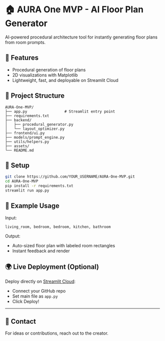 # 🏠 AURA One MVP - AI Floor Plan Generator

AI-powered procedural architecture tool for instantly generating floor plans from room prompts.

## 🚀 Features
- Procedural generation of floor plans
- 2D visualizations with Matplotlib
- Lightweight, fast, and deployable on Streamlit Cloud

## 🧱 Project Structure
```
AURA-One-MVP/
├── app.py                 # Streamlit entry point
├── requirements.txt
├── backend/
│   ├── procedural_generator.py
│   └── layout_optimizer.py
├── frontend/ui.py
├── models/prompt_engine.py
├── utils/helpers.py
├── assets/
└── README.md
```

## 🔧 Setup
```bash
git clone https://github.com/YOUR_USERNAME/AURA-One-MVP.git
cd AURA-One-MVP
pip install -r requirements.txt
streamlit run app.py
```

## 🧠 Example Usage
Input:
```
living_room, bedroom, bedroom, kitchen, bathroom
```
Output:
- Auto-sized floor plan with labeled room rectangles
- Instant feedback and render

## 🌍 Live Deployment (Optional)
Deploy directly on [Streamlit Cloud](https://streamlit.io/cloud):
- Connect your GitHub repo
- Set main file as `app.py`
- Click Deploy!

---

## 📩 Contact
For ideas or contributions, reach out to the creator.
